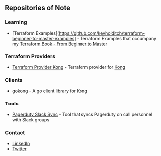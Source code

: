 
## Repositories of Note

### Learning
- [Terraform Examples](https://github.com/kevholditch/terraform-beginner-to-master-examples] - Terraform Examples that occumpany my [Terraform Book - From Beginner to Master](https://leanpub.com/terraform-from-beginner-to-master)

### Terraform Providers
- [Terraform Provider Kong](https://github.com/kevholditch/terraform-provider-kong) - Terraform provider for [Kong](https://konghq.com/kong/)

### Clients
- [gokong](https://github.com/kevholditch/gokong) - A go client library for [Kong](https://konghq.com/kong/)

### Tools
- [Pagerduty Slack Sync](https://github.com/kevholditch/go-pagerduty-slack-sync) - Tool that syncs Pagerduty on call personnel with Slack groups

### Contact
- [LinkedIn](https://www.linkedin.com/in/kevholditch/)
- [Twitter](https://twitter.com/kevholditch)
